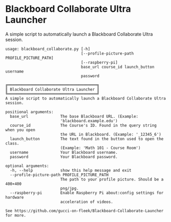 Blackboard Collaborate Ultra Launcher
====================================

<!-- Blackboard Collaborate Ultra Launcher
     https://github.com/gucci-on-fleek/Blackboard-Collaborate-Launcher
     SPDX-License-Identifier: MPL-2.0+ OR CC-BY-SA-4.0+
     SPDX-FileCopyrightText: 2021 gucci-on-fleek
-->

A simple script to automatically launch a Blackboard Collaborate Ultra session.

```
usage: blackboard_collaborate.py [-h]
                                 [--profile-picture-path PROFILE_PICTURE_PATH]
                                 [--raspberry-pi]
                                 base_url course_id launch_button username
                                 password

╔═══════════════════════════════════════╗
║ Blackboard Collaborate Ultra Launcher ║
╚═══════════════════════════════════════╝
A simple script to automatically launch a Blackboard Collaborate Ultra session.

positional arguments:
  base_url              The base Blackboard URL. (Example:
                        'blackboard.example.edu')
  course_id             The Course's ID. Found in the query string when you open
                        the URL in Blackboard. (Example: '_12345_6')
  launch_button         The text found in the button used to open the class.
                        (Example: 'Math 101 - Course Room')
  username              Your Blackboard username.
  password              Your Blackboard password.

optional arguments:
  -h, --help            show this help message and exit
  --profile-picture-path PROFILE_PICTURE_PATH
                        The path to your profile picture. Should be a 400×400
                        png/jpg.
  --raspberry-pi        Enable Raspberry Pi about:config settings for hardware
                        acceleration of videos.

See https://github.com/gucci-on-fleek/Blackboard-Collaborate-Launcher for more.
```
